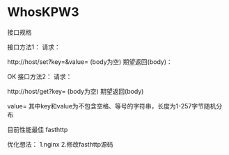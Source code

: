 # WhosKPW3

接口规格

接口方法1： 请求：

http://host/set?key=<key>&value=<value>
(body为空)
期望返回(body)：

OK
接口方法2： 请求：

http://host/get?key=<key>
(body为空)
期望返回(body)

value=<value>
其中key和value为不包含空格、等号的字符串，长度为1-257字节随机分布


目前性能最佳 fasthttp

优化想法：
1.nginx
2.修改fasthttp源码
